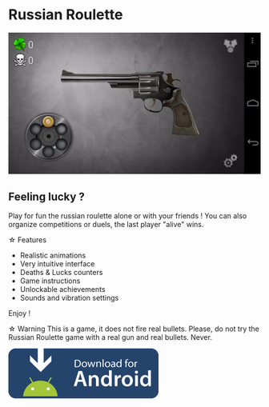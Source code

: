 # Russian Roulette

![Ecran principal](https://github.com/MDBSoftwares/russian-roulette/blob/master/screenshot_main.png)

## Feeling lucky ?

Play for fun the russian roulette alone or with your friends ! You can also organize competitions or duels, the last player "alive" wins. 

☆ Features
- Realistic animations
- Very intuitive interface
- Deaths & Lucks counters
- Game instructions
- Unlockable achievements
- Sounds and vibration settings

Enjoy !

☆ Warning
This is a game, it does not fire real bullets.
Please, do not try the Russian Roulette game with a real gun and real bullets. Never.

![Download](https://github.com/MDBSoftwares/russian-roulette/blob/master/image_download.png)
